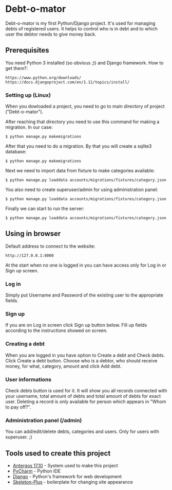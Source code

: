 # Debt-o-mator

Debt-o-mator is my first Python/Django project. It's used for managing debts of registered users.
It helps to control who is in debt and to which user the debtor needs to give money back.


## Prerequisites

You need Python 3 installed (so obvious ;)) and Django framework. How to get them?:

```
https://www.python.org/downloads/
https://docs.djangoproject.com/en/1.11/topics/install/
```

### Setting up (Linux)

When you dowloaded a project, you need to go to main directory of project ("Debt-o-mator"). 

After reaching that directory you need to use this command for making a migration.
In our case:

```
$ python manage.py makemigrations
```

After that you need to do a migration. By that you will create a sqlite3 database:

```
$ python manage.py makemigrations
```

Next we need to import data from fixture to make categories available:

```
$ python manage.py loaddata accounts/migrations/fixtures/category.json
```

You also need to create superuser/admin for using administration panel:

```
$ python manage.py loaddata accounts/migrations/fixtures/category.json 
```

Finally we can start to run the server:

```
$ python manage.py loaddata accounts/migrations/fixtures/category.json 
```

## Using in browser

Default address to connect to the website:

```
http://127.0.0.1:8000
```

At the start when no one is logged in you can have access only for Log in or Sign up screen.

### Log in

Simply put Username and Password of the existing user to the appropriate fields.

### Sign up

If you are on Log in screen click Sign up button below. Fill up fields according to the instructions showed on screen.

### Creating a debt

When you are logged in you have option to Create a debt and Check debts. Click Create a debt button.
Choose who is a debtor, who should receive money, for what, category, amount and click Add debt.

### User informations

Check debts button is used for it.
It will show you all records connected with your username, total amount of debts and total amount of debts for exact user.
Deleting a record is only available for person which appears in "Whom to pay off?".

### Administration panel (/admin)

You can add/edit/delete debts, categories and users. Only for users with superuser. ;)


## Tools used to create this project

* [Antergos 17.10](https://antergos.com) - System used to make this project
* [PyCharm](https://www.jetbrains.com/pycharm/) - Python IDE
* [Django](https://www.djangoproject.com) - Python's framework for web development
* [Skeleton-Plus](https://github.com/oldaniel/skeleton-plus) - boilerplate for changing site appearance
